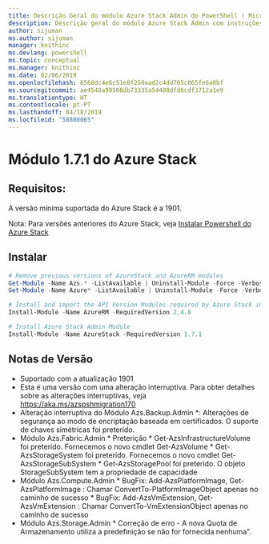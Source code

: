 ```yaml
---
title: Descrição Geral do módulo Azure Stack Admin do PowerShell | Microsoft Docs
description: Descrição geral do módulo Azure Stack Admin com instruções para instalação e configuração.
author: sijuman
ms.author: sijuman
manager: knithinc
ms.devlang: powershell
ms.topic: conceptual
ms.manager: knithinc
ms.date: 02/06/2019
ms.openlocfilehash: 6568dc4e6c51e8f250aad2c4dd765c065fe6a8bf
ms.sourcegitcommit: ae4540a90508db73335a54408dfd6cdf3712a1e9
ms.translationtype: HT
ms.contentlocale: pt-PT
ms.lasthandoff: 04/18/2019
ms.locfileid: "58808065"
---
```

# <a name="azure-stack-module-171"></a>Módulo 1.7.1 do Azure Stack

## <a name="requirements"></a>Requisitos:

A versão mínima suportada do Azure Stack é a 1901.

Nota: Para versões anteriores do Azure Stack, veja [Instalar Powershell do Azure Stack](https://docs.microsoft.com/en-us/azure/azure-stack/azure-stack-powershell-install#install-azure-stack-powershell)

## <a name="install"></a>Instalar

```powershell
# Remove previous versions of AzureStack and AzureRM modules
Get-Module -Name Azs.* -ListAvailable | Uninstall-Module -Force -Verbose
Get-Module -Name Azure* -ListAvailable | Uninstall-Module -Force -Verbose

# Install and import the API Version Modules required by Azure Stack into the current PowerShell session.
Install-Module -Name AzureRM -RequiredVersion 2.4.0

# Install Azure Stack Admin Module
Install-Module -Name AzureStack -RequiredVersion 1.7.1
```

## <a name="release-notes"></a>Notas de Versão

* Suportado com a atualização 1901
* Esta é uma versão com uma alteração interruptiva. Para obter detalhes sobre as alterações interruptivas, veja <https://aka.ms/azspshmigration170>
* Alteração interruptiva do Módulo Azs.Backup.Admin *: Alterações de segurança ao modo de encriptação baseada em certificados. O suporte de chaves simétricas foi preterido.
* Módulo Azs.Fabric.Admin       * Preterição           * Get-AzsInfrastructureVolume foi preterido. Fornecemos o novo cmdlet Get-AzsVolume           * Get-AzsStorageSystem foi preterido. Fornecemos o novo cmdlet Get-AzsStorageSubSystem           * Get-AzsStoragePool foi preterido. O objeto StorageSubSystem tem a propriedade de capacidade
* Módulo Azs.Compute.Admin           * BugFix: Add-AzsPlatformImage, Get-AzsPlatformImage : Chamar ConvertTo-PlatformImageObject apenas no caminho de sucesso           * BugFix: Add-AzsVmExtension, Get-AzsVmExtension : Chamar ConvertTo-VmExtensionObject apenas no caminho de sucesso
* Módulo Azs.Storage.Admin           * Correção de erro - A nova Quota de Armazenamento utiliza a predefinição se não for fornecida nenhuma".
